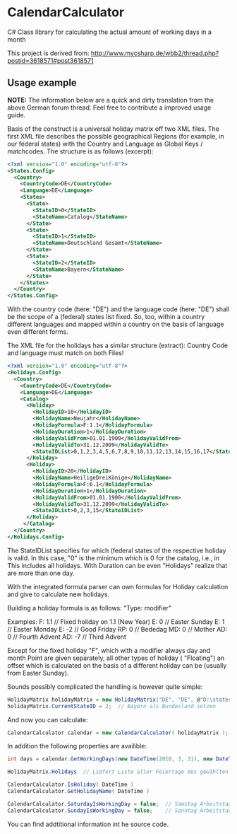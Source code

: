 # CalendarCalculator
C# Class library for calculating the actual amount of working days in a month

This project is derived from:
http://www.mycsharp.de/wbb2/thread.php?postid=3618571#post3618571

## Usage example

**NOTE:** The information below are a quick and dirty translation from the above German forum thread. Feel free to contribute a improved usage guide.

Basis of the construct is a universal holiday matrix off two XML files. The first XML file describes the possible geographical Regions (for example, in our federal states) with the Country and Language as Global Keys / matchcodes. The structure is as follows (excerpt):

```xml
<?xml version="1.0" encoding="utf-8"?>
<States.Config>
  <Country>
    <CountryCode>DE</CountryCode>
    <Language>DE</Language>
    <States>
      <State>
        <StateID>0</StateID>
        <StateName>Catalog</StateName>
      </State>
      <State>
        <StateID>1</StateID>
        <StateName>Deutschland Gesamt</StateName>
      </State>
      <State>
        <StateID>2</StateID>
        <StateName>Bayern</StateName>
      </State>
    </States>
  </Country>
</States.Config>
```

With the country code (here: "DE") and the language code (here: "DE") shall be the scope of a (federal) states list fixed. So, too, within a country different languages and mapped within a country on the basis of language even different forms.

The XML file for the holidays has a similar structure (extract): Country Code and language must match on both Files!

```xml
<?xml version="1.0" encoding="utf-8"?>
<Holidays.Config>
  <Country>
    <CountryCode>DE</CountryCode>
    <Language>DE</Language>
    <Catalog>
      <Holiday>
        <HolidayID>10</HolidayID>
        <HolidayName>Neujahr</HolidayName>
        <HolidayFormula>F:1.1</HolidayFormula>
        <HolidayDuration>1</HolidayDuration>
        <HolidayValidFrom>01.01.1900</HolidayValidFrom>
        <HolidayValidTo>31.12.2099</HolidayValidTo>
        <StateIDList>0,1,2,3,4,5,6,7,8,9,10,11,12,13,14,15,16,17</StateIDList>
      </Holiday>
      <Holiday>
        <HolidayID>20</HolidayID>
        <HolidayName>HeiligeDreiKönige</HolidayName>
        <HolidayFormula>F:6.1</HolidayFormula>
        <HolidayDuration>1</HolidayDuration>
        <HolidayValidFrom>01.01.1900</HolidayValidFrom>
        <HolidayValidTo>31.12.2099</HolidayValidTo>
        <StateIDList>0,2,3,15</StateIDList>
      </Holiday>
     </Catalog>
  </Country>
</Holidays.Config>
```

The StateIDList specifies for which (federal states of the respective holiday is valid. In this case, "0" is the minimum which is 0 for the catalog, i.e., in This includes all holidays. With Duration can be even "Holidays" realize that are more than one day.

With the integrated formula parser can own formulas for Holiday calculation and give to calculate new holidays.

Building a holiday formula is as follows: "Type: modifier"

Examples:
F: 1.1 // Fixed holiday on 1.1 (New Year)
E: 0 // Easter Sunday
E: 1 // Easter Monday
E: -2 // Good Friday
RP: 0 // Bededag
MD: 0 // Mother
AD: 0 // Fourth Advent
AD: -7 // Third Advent

Except for the fixed holiday "F", which with a modifier always day and month Point are given separately, all other types of holiday ( "Floating") an offset which is calculated on the basis of a different holiday can be (usually from Easter Sunday).

Sounds possibly complicated the handling is however quite simple:

```csharp
HolidayMatrix holidayMatrix = new HolidayMatrix("DE", "DE", @"D:\states.config.xml", @"D:\holidays.config.xml");
holidayMatrix.CurrentStateID = 2;  // Bayern als Bundesland setzen
```

And now you can calculate:

```csharp
CalendarCalculator calendar = new CalendarCalculator( holidayMatrix );
```

In addition the following properties are availible:

```csharp
int days = calendar.GetWorkingDays(new DateTime(2010, 3, 31), new DateTime( 2010,5, 3)); 
```


```csharp
HolidayMatrix.Holidays  // Liefert Liste aller Feiertage des gewählten Landes, Untergruppe Sprache und Untergruppe Bundesland/State

CalendarCalculator.IsHoliday( DateTime )
CalendarCalculator.GetHolidayName( DateTime )

CalendarCalculator.SaturdayIsWorkingDay = false;  // Samstag Arbeitstag ja/nein
CalendarCalculator.SundayIsWorkingDay = false;    // Sonntag Arbeitstag ja/nein 
```

You can find addtitional information int he source code.
